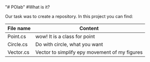 "# POlab" 
#What is it?

Our task was to create a repository. In this project you can find:

File name	  | Content
--------------|------------------------------------------
Point.cs	  | wow! It is a class for point
Circle.cs	  | Do with circle, what you want
Vector.cs	  | Vector to simplify еру movement of my figures

